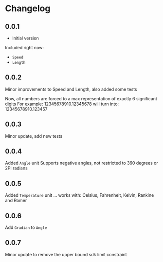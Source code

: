# Changelog

## 0.0.1

- Initial version

Included right now:

- `Speed`
- `Length`

## 0.0.2

Minor improvements to Speed and Length, also added some tests

Now, all numbers are forced to a max representation of exactly 6 significant digits
For example: 12345678910.12345678 will turn into: 12345678910.123457

## 0.0.3

Minor update, add new tests

## 0.0.4

Added `Angle` unit
  Supports negative angles, not restricted to 360 degrees or 2PI radians

## 0.0.5
Added `Temperature` unit ... works with:
  Celsius, Fahrenheit, Kelvin, Rankine and Romer
  
## 0.0.6
Add `Gradian` to `Angle`

## 0.0.7
Minor update to remove the upper bound sdk limit constraint